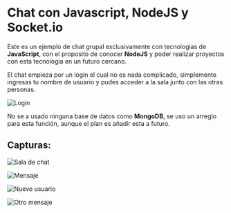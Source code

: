 # Chat con Javascript, NodeJS y Socket.io

Este es un ejemplo de chat grupal exclusivamente con tecnologias de **JavaScript**, 
con el proposito de conocer **NodeJS** y poder realizar proyectos con esta tecnologia
en un futuro cercano.

El chat empieza por un login el cual no es nada complicado, simplemente ingresas
tu nombre de usuario y pudes acceder a la sala junto con las otras personas.

![Login](http://img.fenixzone.net/i/L37yJin.png)

No se a usado ninguna base de datos como **MongoDB**, se uso un arreglo para esta
función, aunque el plan es añadir esta a futuro.

## Capturas:

![Sala de chat](http://img.fenixzone.net/i/3lyWVbm.png)

![Mensaje](http://img.fenixzone.net/i/zsvVr6G.png) 

![Nuevo usuario](http://img.fenixzone.net/i/XCBltmP.png)

![Otro mensaje](http://img.fenixzone.net/i/L4TdVuJ.png) 